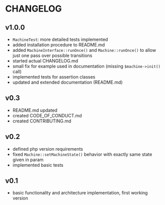 # CHANGELOG

## v1.0.0

- `MachineTest`: more detailed tests implemented 
- added installation procedure to README.md  
- added `MachineInterface::runOnce()` and `Machine::runOnce()` to allow just one pass over possible transitions
- started actual CHANGELOG.md
- small fix for example used in documentation (missing `$machine->init()` call)
- implemented tests for assertion classes
- updated and extended documentation (README.md)

## v0.3

- README.md updated
- created CODE_OF_CONDUCT.md
- created CONTRIBUTING.md

## v0.2

- defined php version requirements
- fixed `Machine::setMachineState()` behavior with exactly same state given in param
- implemented basic tests

## v0.1

- basic functionality and architecture implementation, first working version